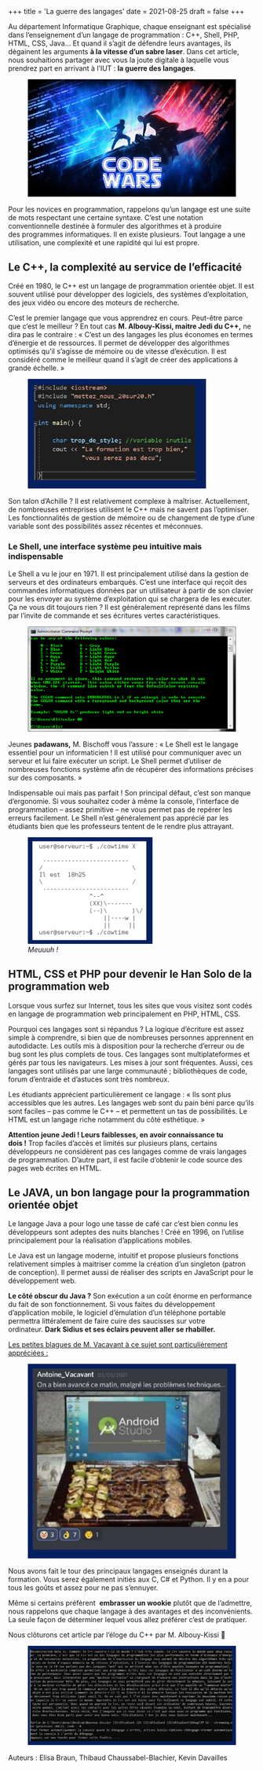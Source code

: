 +++
title = 'La guerre des langages'
date = 2021-08-25
draft = false
+++



Au département Informatique Graphique, chaque enseignant est spécialisé dans l’enseignement d’un langage de programmation : C++, Shell, PHP, HTML, CSS, Java… Et quand il s’agit de défendre leurs avantages, ils dégainent les arguments **à la vitesse d’un sabre laser**. Dans cet article, nous souhaitions partager avec vous la joute digitale à laquelle vous prendrez part en arrivant à l’IUT : **la guerre des langages**.


<figure>
  <picture>
    <!-- AVIF -->
    <source type="image/avif" srcset="img/la-guerre-des-langages-1-768x432.avif">
    <!-- WebP -->
    <source type="image/webp" srcset="img/la-guerre-des-langages-1-768x432.webp">
    <!-- JPEG de repli pour les navigateurs qui ne supportent ni AVIF ni WebP -->
    <img src="img/la-guerre-des-langages-1-768x432%20(1).jpg" loading="lazy">
  </picture>
</figure> 

Pour les novices en programmation, rappelons qu’un langage est une suite de mots respectant une certaine syntaxe. C’est une notation conventionnelle destinée à formuler des algorithmes et à produire des programmes informatiques. Il en existe plusieurs. Tout langage a une utilisation, une complexité et une rapidité qui lui est propre.

  

## **Le C++, la complexité au service de l’efficacité**

Créé en 1980, le C++ est un langage de programmation orientée objet. Il est souvent utilisé pour développer des logiciels, des systèmes d’exploitation, des jeux vidéo ou encore des moteurs de recherche.

C’est le premier langage que vous apprendrez en cours. Peut-être parce que c’est le meilleur ? En tout cas **M. Albouy-Kissi, maitre Jedi du C++,** ne dira pas le contraire : « C’est un des langages les plus économes en termes d’énergie et de ressources. Il permet de développer des algorithmes optimisés qu’il s’agisse de mémoire ou de vitesse d’exécution. Il est considéré comme le meilleur quand il s’agit de créer des applications à grande échelle. »


<figure>
  <picture>
    <!-- AVIF -->
    <source type="image/avif" srcset="img/cplusplus.avif">
    <!-- WebP -->
    <source type="image/webp" srcset="img/cplusplus.webp">
    <!-- JPEG de repli pour les navigateurs qui ne supportent ni AVIF ni WebP -->
    <img src="img/cplusplus.jpg" loading="lazy">
  </picture>
</figure> 

Son talon d’Achille ? Il est relativement complexe à maîtriser. Actuellement, de nombreuses entreprises utilisent le C++ mais ne savent pas l’optimiser. Les fonctionnalités de gestion de mémoire ou de changement de type d’une variable sont des possibilités assez récentes et méconnues.

  

### **Le Shell, une interface système peu intuitive mais indispensable**

Le Shell a vu le jour en 1971. Il est principalement utilisé dans la gestion de serveurs et des ordinateurs embarqués. C’est une interface qui reçoit des commandes informatiques données par un utilisateur à partir de son clavier pour les envoyer au système d’exploitation qui se chargera de les exécuter. Ça ne vous dit toujours rien ? Il est généralement représenté dans les films par l’invite de commande et ses écritures vertes caractéristiques.


<figure>
  <picture>
    <img src="img/shell.png" loading="lazy">
  </picture>
</figure> 

Jeunes **padawans,** M. Bischoff vous l’assure : « Le Shell est le langage essentiel pour un informaticien ! Il est utilisé pour communiquer avec un serveur et lui faire exécuter un script. Le Shell permet d’utiliser de nombreuses fonctions système afin de récupérer des informations précises sur des composants. »

Indispensable oui mais pas parfait ! Son principal défaut, c’est son manque d’ergonomie. Si vous souhaitez coder à même la console, l’interface de programmation – assez primitive – ne vous permet pas de repérer les erreurs facilement. Le Shell n’est généralement pas apprécié par les étudiants bien que les professeurs tentent de le rendre plus attrayant.

<figure>
  <picture>
    <img src="img/vache.jpg" loading="lazy">
  </picture>
  <figcaption><em>Meuuuh ! 
</em></figcaption>
</figure> 

## **HTML, CSS et PHP pour devenir le Han Solo de la programmation web**

Lorsque vous surfez sur Internet, tous les sites que vous visitez sont codés en langage de programmation web principalement en PHP, HTML, CSS.

Pourquoi ces langages sont si répandus ? La logique d’écriture est assez simple à comprendre, si bien que de nombreuses personnes apprennent en autodidacte. Les outils mis à disposition pour la recherche d’erreur ou de bug sont les plus complets de tous. Ces langages sont multiplateformes et gérés par tous les navigateurs. Les mises à jour sont fréquentes. Aussi, ces langages sont utilisés par une large communauté ; bibliothèques de code, forum d’entraide et d’astuces sont très nombreux.

Les étudiants apprécient particulièrement ce langage : « Ils sont plus accessibles que les autres. Les langages web sont du pain béni parce qu’ils sont faciles – pas comme le C++ – et permettent un tas de possibilités. Le HTML est un langage riche notamment du côté esthétique. »

**Attention jeune Jedi ! Leurs faiblesses, en avoir connaissance tu dois !** Trop faciles d’accès et limités sur plusieurs plans, certains développeurs ne considèrent pas ces langages comme de vrais langages de programmation. D’autre part, il est facile d’obtenir le code source des pages web écrites en HTML.

  

## **Le JAVA, un bon langage pour la programmation orientée objet**

Le langage Java a pour logo une tasse de café car c’est bien connu les développeurs sont adeptes des nuits blanches ! Créé en 1996, on l’utilise principalement pour la réalisation d’applications mobiles.

Le Java est un langage moderne, intuitif et propose plusieurs fonctions relativement simples à maitriser comme la création d’un singleton (patron de conception). Il permet aussi de réaliser des scripts en JavaScript pour le développement web.

**Le côté obscur du Java ?** Son exécution a un coût énorme en performance du fait de son fonctionnement. Si vous faites du développement d’application mobile, le logiciel d’émulation d’un téléphone portable permettra littéralement de faire cuire des saucisses sur votre ordinateur. **Dark Sidius et ses éclairs peuvent aller se rhabiller.**

[Les petites blagues de M. Vacavant à ce sujet sont particulièrement appréciées :](https://ig.iut-clermont.fr/news/un-jeu-en-realite-virtuelle-pour-comprendre-le-principe-de-la-vitesse-de-la-lumiere/)


<figure>
  <picture>
    <!-- AVIF -->
    <source type="image/avif" srcset="img/saucisse-java.avif">
    <!-- WebP -->
    <source type="image/webp" srcset="img/saucisse-java.webp">
    <!-- JPEG de repli pour les navigateurs qui ne supportent ni AVIF ni WebP -->
    <img src="img/saucisse-java.jpg" loading="lazy">
  </picture>
</figure> 

Nous avons fait le tour des principaux langages enseignés durant la formation. Vous serez également initiés aux C, C# et Python. Il y en a pour tous les goûts et assez pour ne pas s’ennuyer.

Même si certains préfèrent  **embrasser un wookie** plutôt que de l’admettre, nous rappelons que chaque langage à des avantages et des inconvénients. La seule façon de déterminer lequel vous allez préférer c’est de pratiquer.

Nous clôturons cet article par l’éloge du C++ par M. Albouy-Kissi 🙂


<figure>
  <picture>
    <img src="img/eloge-du-c.png" loading="lazy">
  </picture>
</figure> 

Auteurs : Elisa Braun, Thibaud Chaussabel-Blachier, Kevin Davailles